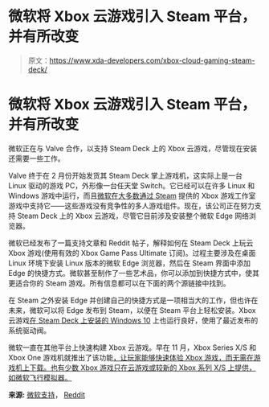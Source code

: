 # 微软将 Xbox 云游戏引入 Steam 平台，并有所改变

> 原文：<https://www.xda-developers.com/xbox-cloud-gaming-steam-deck/>

# 微软将 Xbox 云游戏引入 Steam 平台，并有所改变

微软正在与 Valve 合作，以支持 Steam Deck 上的 Xbox 云游戏，尽管现在安装还需要一些工作。

Valve 终于在 2 月份开始发货其 Steam Deck 掌上游戏机，这实际上是一台 Linux 驱动的游戏 PC，外形像一台任天堂 Switch。它已经可以在许多 Linux 和 Windows 游戏中运行，而且[微软在大多数通过 Steam](https://www.xda-developers.com/xbox-game-studio-titles-steam-deck/) 提供的 Xbox 游戏工作室游戏中支持它——这些游戏没有竞争性的多人游戏组件。现在，该公司正在努力支持 Steam Deck 上的 Xbox 云游戏，尽管它目前涉及安装整个微软 Edge 网络浏览器。

微软已经发布了一篇支持文章和 Reddit 帖子，解释如何在 Steam Deck 上玩云 Xbox 游戏(使用有效的 Xbox Game Pass Ultimate 订阅)。过程主要涉及在桌面 Linux 环境下安装 Linux 版本的微软 Edge 浏览器，然后在 Steam 界面中添加 Edge 的快捷方式。微软甚至制作了一些艺术品，你可以添加到快捷方式中，使其更适合你的 Steam 游戏。所有信息都可以在下面的两个源链接中找到。

在 Steam 之外安装 Edge 并创建自己的快捷方式是一项相当大的工作，但也许在未来，微软可以将 Edge 发布到 Steam，以便在 Steam 平台上轻松安装。Xbox 云游戏[在 Steam Deck 上安装的 Windows 10](https://www.youtube.com/watch?v=Yg-tSXYQLfo) 上也运行良好，使用了最近发布的系统驱动阀。

微软一直在其他平台上快速构建 Xbox 云游戏。早在 11 月，Xbox Series X/S 和 Xbox One 游戏机就推出了该功能[，让玩家能够快速体验 Xbox 游戏，而无需在游戏机上下载。也有少数 Xbox 游戏只在云游戏或较新的 Xbox 系列 X/S 上提供，如微软飞行模拟器。](https://www.xda-developers.com/xbox-cloud-gaming-consoles/)

**来源:** [微软支持](https://support.microsoft.com/en-us/topic/xbox-cloud-gaming-in-microsoft-edge-with-steam-deck-43dd011b-0ce8-4810-8302-965be6d53296)， [Reddit](https://www.reddit.com/r/MicrosoftEdge/comments/th77w9/microsoft_edge_beta_the_browser_for_xbox_cloud/)